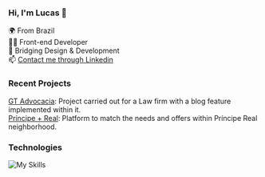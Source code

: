 ### Hi, I'm Lucas 👋

🌍 From Brazil <br>
👨‍💻 Front-end Developer <br>
🎨 Bridging Design & Development <br>
📫 [Contact me through Linkedin](https://www.linkedin.com/in/telles-lucas/)

### Recent Projects

[GT Advocacia](https://www.gt.adv.br/): Project carried out for a Law firm with a blog feature implemented within it. <br>
[Príncipe + Real](https://dancing-pixie-0378c7.netlify.app/): Platform to match the needs and offers within Príncipe Real neighborhood.

### Technologies

![My Skills](https://skillicons.dev/icons?i=nextjs,react,cypress,mongodb,express,nodejs,bootstrap,cs,git,arduino,figma,firebase,azure,bash,npm)


